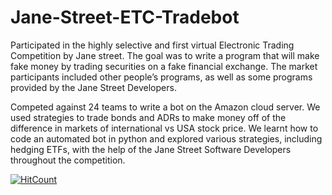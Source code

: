 # Jane-Street-ETC-Tradebot

Participated in the highly selective and first virtual Electronic Trading Competition by Jane street. The goal was to write a program that will make fake money by trading securities on a fake financial exchange. The market participants included other people’s programs, as well as some programs provided by the Jane Street Developers. 

Competed against 24 teams to write a bot on the Amazon cloud server. We used strategies to trade bonds and ADRs to make money off of the difference in markets of international vs USA stock price. We learnt how to code an automated bot in python and explored various strategies, including hedging ETFs, with the help of the Jane Street Software Developers throughout the competition.

[![HitCount](http://hits.dwyl.com/ApurvShah007/Jane-Street-ETC-Tradebot.svg)](http://hits.dwyl.com/ApurvShah007/Jane-Street-ETC-Tradebot)
